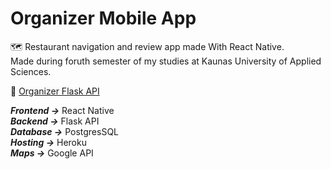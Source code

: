 # Organizer Mobile App #
🗺️ Restaurant navigation and review app made With React Native.<br/>
Made during foruth semester of my studies at Kaunas University of Applied Sciences.<br/>

🔗 [Organizer Flask API](https://github.com/Vitals9367/Organizer_mob_app_api)

***Frontend ->*** React Native<br/>
***Backend ->*** Flask API<br/>
***Database ->*** PostgresSQL<br/>
***Hosting ->*** Heroku<br/>
***Maps ->*** Google API<br/>
